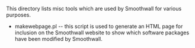 This directory lists misc tools which are used by Smoothwall for various
purposes.

* makewebpage.pl -- this script is used to generate an HTML page for inclusion
  on the Smoothwall website to show which software packages have been
  modified by Smoothwall.
